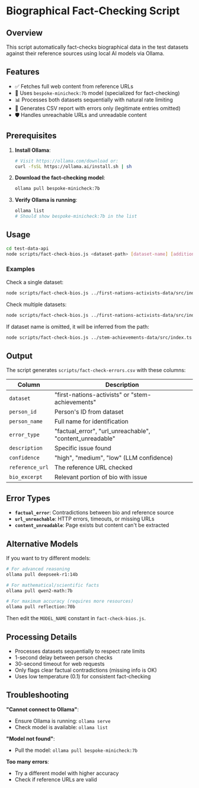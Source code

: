 # Biographical Fact-Checking Script

## Overview
This script automatically fact-checks biographical data in the test datasets against their reference sources using local AI models via Ollama.

## Features
- ✅ Fetches full web content from reference URLs
- 🤖 Uses `bespoke-minicheck:7b` model (specialized for fact-checking)
- 📊 Processes both datasets sequentially with natural rate limiting
- 📝 Generates CSV report with errors only (legitimate entries omitted)
- 🛡️ Handles unreachable URLs and unreadable content

## Prerequisites

1. **Install Ollama**:
   ```bash
   # Visit https://ollama.com/download or:
   curl -fsSL https://ollama.ai/install.sh | sh
   ```

2. **Download the fact-checking model**:
   ```bash
   ollama pull bespoke-minicheck:7b
   ```

3. **Verify Ollama is running**:
   ```bash
   ollama list
   # Should show bespoke-minicheck:7b in the list
   ```

## Usage

```bash
cd test-data-api
node scripts/fact-check-bios.js <dataset-path> [dataset-name] [additional-dataset-path] [dataset-name] ...
```

### Examples

Check a single dataset:
```bash
node scripts/fact-check-bios.js ../first-nations-activists-data/src/index.ts first-nations-activists
```

Check multiple datasets:
```bash
node scripts/fact-check-bios.js ../first-nations-activists-data/src/index.ts first-nations-activists ../stem-achievements-data/src/index.ts stem-achievements
```

If dataset name is omitted, it will be inferred from the path:
```bash
node scripts/fact-check-bios.js ../stem-achievements-data/src/index.ts
```

## Output

The script generates `scripts/fact-check-errors.csv` with these columns:

| Column | Description |
|--------|-------------|
| `dataset` | "first-nations-activists" or "stem-achievements" |
| `person_id` | Person's ID from dataset |
| `person_name` | Full name for identification |
| `error_type` | "factual_error", "url_unreachable", "content_unreadable" |
| `description` | Specific issue found |
| `confidence` | "high", "medium", "low" (LLM confidence) |
| `reference_url` | The reference URL checked |
| `bio_excerpt` | Relevant portion of bio with issue |

## Error Types

- **`factual_error`**: Contradictions between bio and reference source
- **`url_unreachable`**: HTTP errors, timeouts, or missing URLs
- **`content_unreadable`**: Page exists but content can't be extracted

## Alternative Models

If you want to try different models:

```bash
# For advanced reasoning
ollama pull deepseek-r1:14b

# For mathematical/scientific facts
ollama pull qwen2-math:7b

# For maximum accuracy (requires more resources)
ollama pull reflection:70b
```

Then edit the `MODEL_NAME` constant in `fact-check-bios.js`.

## Processing Details

- Processes datasets sequentially to respect rate limits
- 1-second delay between person checks
- 30-second timeout for web requests
- Only flags clear factual contradictions (missing info is OK)
- Uses low temperature (0.1) for consistent fact-checking

## Troubleshooting

**"Cannot connect to Ollama"**: 
- Ensure Ollama is running: `ollama serve`
- Check model is available: `ollama list`

**"Model not found"**:
- Pull the model: `ollama pull bespoke-minicheck:7b`

**Too many errors**:
- Try a different model with higher accuracy
- Check if reference URLs are valid